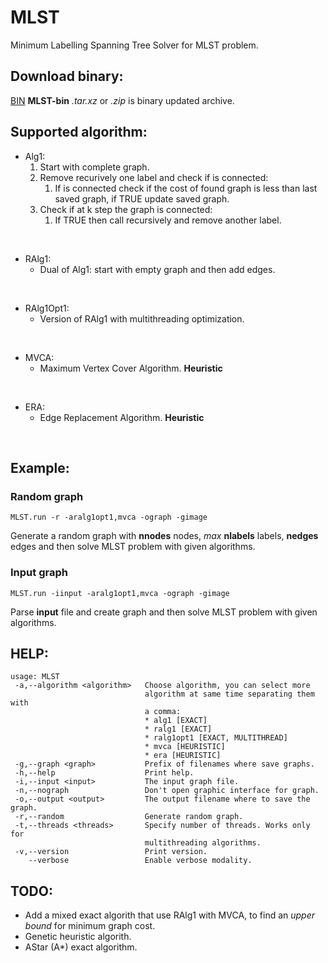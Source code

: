 # MLST
Minimum Labelling Spanning Tree
Solver for MLST problem.

## Download binary:
[BIN](http://minegrado.ovh/DWN/MLST)
**MLST-bin** *.tar.xz* or *.zip* is binary updated archive.

## Supported algorithm:
* Alg1:
    1. Start with complete graph.
    2. Remove recurively one label and check if is connected:
        1. If is connected check if the cost of found graph is less than last saved graph, if TRUE update saved graph.
    3. Check if at k step the graph is connected:
        1. If TRUE then call recursively and remove another label.
<br />

* RAlg1:<br />
    + Dual of Alg1: start with empty graph and then add edges.
<br />

* RAlg1Opt1:<br />
    + Version of RAlg1 with multithreading optimization.
<br />

* MVCA:<br />
    + Maximum Vertex Cover Algorithm. **Heuristic**
<br />

* ERA:<br />
    + Edge Replacement Algorithm. **Heuristic**
<br />

## Example:
### Random graph
`MLST.run -r -aralg1opt1,mvca -ograph -gimage`

Generate a random graph with **nnodes** nodes, *max* **nlabels** labels, **nedges** edges and then solve MLST problem with given algorithms.

### Input graph
`MLST.run -iinput -aralg1opt1,mvca -ograph -gimage`

Parse **input** file and create graph and then solve MLST problem with given algorithms.

## HELP:
```
usage: MLST
 -a,--algorithm <algorithm>   Choose algorithm, you can select more
                              algorithm at same time separating them with
                              a comma:
                              * alg1 [EXACT]
                              * ralg1 [EXACT]
                              * ralg1opt1 [EXACT, MULTITHREAD]
                              * mvca [HEURISTIC]
                              * era [HEURISTIC]
 -g,--graph <graph>           Prefix of filenames where save graphs.
 -h,--help                    Print help.
 -i,--input <input>           The input graph file.
 -n,--nograph                 Don't open graphic interface for graph.
 -o,--output <output>         The output filename where to save the graph.
 -r,--random                  Generate random graph.
 -t,--threads <threads>       Specify number of threads. Works only for
                              multithreading algorithms.
 -v,--version                 Print version.
    --verbose                 Enable verbose modality.
```

## TODO:
* Add a mixed exact algorith that use RAlg1 with MVCA, to find an *upper bound* for minimum graph cost.
* Genetic heuristic algorith.
* AStar (A*) exact algorithm.
